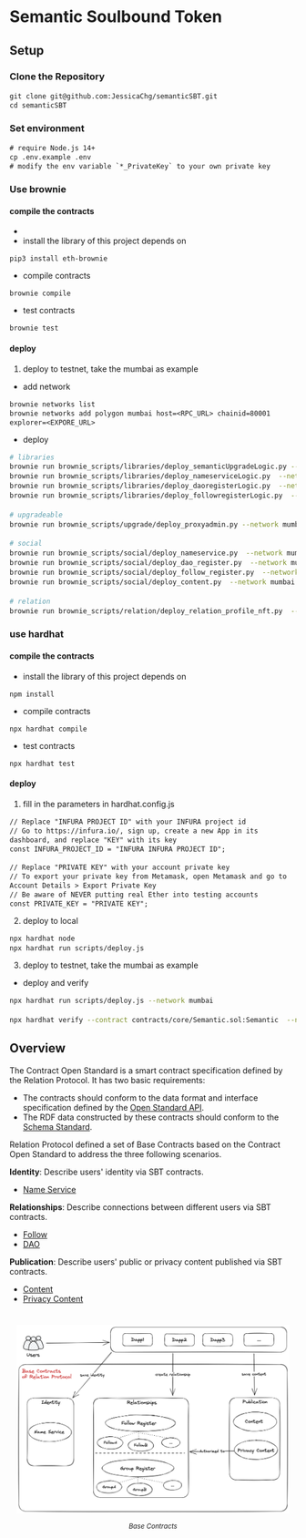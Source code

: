 # Semantic Soulbound Token

## Setup

### Clone the Repository
```
git clone git@github.com:JessicaChg/semanticSBT.git
cd semanticSBT
```

### Set environment


```shell
# require Node.js 14+
cp .env.example .env
# modify the env variable `*_PrivateKey` to your own private key

```

### Use brownie

#### compile the contracts 
- 
- install the library of this project depends on
```
pip3 install eth-brownie
```
- compile contracts
```
brownie compile
```
- test contracts
```
brownie test
```

#### deploy 

1. deploy to testnet, take the mumbai as example

+ add network
```shell
brownie networks list
brownie networks add polygon mumbai host=<RPC_URL> chainid=80001 explorer=<EXPORE_URL>
```

+ deploy
```sh
# libraries
brownie run brownie_scripts/libraries/deploy_semanticUpgradeLogic.py --network mumbai
brownie run brownie_scripts/libraries/deploy_nameserviceLogic.py  --network mumbai 
brownie run brownie_scripts/libraries/deploy_daoregisterLogic.py  --network mumbai 
brownie run brownie_scripts/libraries/deploy_followregisterLogic.py  --network mumbai 

# upgradeable
brownie run brownie_scripts/upgrade/deploy_proxyadmin.py --network mumbai

# social
brownie run brownie_scripts/social/deploy_nameservice.py  --network mumbai 
brownie run brownie_scripts/social/deploy_dao_register.py  --network mumbai 
brownie run brownie_scripts/social/deploy_follow_register.py  --network mumbai 
brownie run brownie_scripts/social/deploy_content.py  --network mumbai 

# relation
brownie run brownie_scripts/relation/deploy_relation_profile_nft.py  --network mumbai 
```



### use hardhat

#### compile the contracts
- install the library of this project depends on
```
npm install
```
- compile contracts
```
npx hardhat compile
```
- test contracts
```
npx hardhat test
```

#### deploy

1. fill in the parameters in  hardhat.config.js
```
// Replace "INFURA PROJECT ID" with your INFURA project id
// Go to https://infura.io/, sign up, create a new App in its dashboard, and replace "KEY" with its key
const INFURA_PROJECT_ID = "INFURA INFURA PROJECT ID";

// Replace "PRIVATE KEY" with your account private key
// To export your private key from Metamask, open Metamask and go to Account Details > Export Private Key
// Be aware of NEVER putting real Ether into testing accounts
const PRIVATE_KEY = "PRIVATE KEY";
```

2. deploy to local
```sh
npx hardhat node
npx hardhat run scripts/deploy.js

```

3. deploy to testnet, take the mumbai as example

+ deploy and verify
```sh
npx hardhat run scripts/deploy.js --network mumbai

npx hardhat verify --contract contracts/core/Semantic.sol:Semantic  --network mumbai <DEPLOYED_CONTRACT_ADDRESS>
```


## Overview

The Contract Open Standard is a smart contract specification defined by the Relation Protocol. It has two basic requirements:

* The contracts should conform to the data format and interface specification defined by the [Open Standard API](https://docs.relationlabs.ai/protocol/open-standard-api/introduction).
* The RDF data constructed by these contracts should conform to the [Schema Standard](https://docs.relationlabs.ai/protocol/schema-standard/overview).

Relation Protocol defined a set of Base Contracts based on the Contract Open Standard to address the three following scenarios.

**Identity**: Describe users' identity via SBT contracts.

* [Name Service](./contracts/template/NameService.sol)

**Relationships**: Describe connections between different users via SBT contracts.

* [Follow](./contracts/template/Follow.sol)
* [DAO](./contracts/template/Dao.sol)

**Publication**: Describe users' public or privacy content published via SBT contracts.

* [Content](./contracts/template/Content.sol)
* [Privacy Content](./contracts/template/PrivacyContent.sol)


<figure style="float: right; text-align: center;font-style: italic;font-size: smaller;text-indent: 0;margin: 0.5em;padding: 0.5em;">
  <p><img src="./doc/image/social-contracts.png"
    alt="Base Contracts">
  <figcaption>Base Contracts</figcaption>
</figure>

